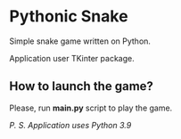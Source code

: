 # Pythonic Snake

Simple snake game written on Python.

Application user TKinter package.

## How to launch the game?

Please, run __main.py__ script to play the game.

_P. S. Application uses Python 3.9_